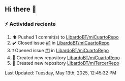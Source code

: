 ## Hi there 👋

<!--
**LibardoBT/LibardoBT** is a ✨ _special_ ✨ repository because its `README.md` (this file) appears on your GitHub profile.

Here are some ideas to get you started:

- 🔭 I’m currently working on ...
- 🌱 I’m currently learning ...
- 👯 I’m looking to collaborate on ...
- 🤔 I’m looking for help with ...
- 💬 Ask me about ...
- 📫 How to reach me: ...
- 😄 Pronouns: ...
- ⚡ Fun fact: ...
-->
### :zap: Actividad reciente
<!--RECENT_ACTIVITY:start-->
1. ⬆️ Pushed 1 commit(s) to [LibardoBT/miCuartoRepo](https://github.com/LibardoBT/miCuartoRepo)<br>
2. ✔️ Closed issue [#1](https://github.com/LibardoBT/miCuartoRepo/issues/1) in [LibardoBT/miCuartoRepo](https://github.com/LibardoBT/miCuartoRepo)<br>
3. ❗️ Opened issue [#1](https://github.com/LibardoBT/miCuartoRepo/issues/1) in [LibardoBT/miCuartoRepo](https://github.com/LibardoBT/miCuartoRepo)<br>
4. 📔 Created new repository [LibardoBT/miCuartoRepo](https://github.com/LibardoBT/miCuartoRepo)<br>
5. 📔 Created new repository [LibardoBT/miTercerRepo](https://github.com/LibardoBT/miTercerRepo)<br>
<!--RECENT_ACTIVITY:end-->
<!--RECENT_ACTIVITY:last_update-->
Last Updated: Tuesday, May 13th, 2025, 12:45:32 PM
<!--RECENT_ACTIVITY:last_update_end-->
